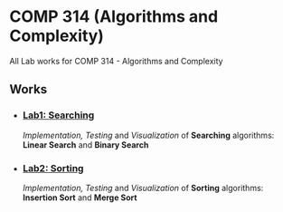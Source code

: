 # COMP 314 (Algorithms and Complexity)

All Lab works for COMP 314 - Algorithms and Complexity

## Works

* ### [Lab1: Searching](Lab1/)
  
  *Implementation, Testing* and *Visualization* of **Searching** algorithms: **Linear Search** and **Binary Search**

* ### [Lab2: Sorting](Lab2/)
  
  *Implementation, Testing* and *Visualization* of **Sorting** algorithms: **Insertion Sort** and **Merge Sort**
